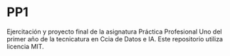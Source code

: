 # PP1
Ejercitación y proyecto final de la asignatura Práctica Profesional Uno del primer año de la tecnicatura en Ccia de Datos e IA.
Este repositorio utiliza licencia MIT.
